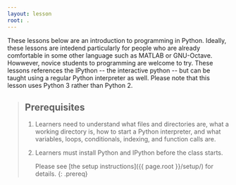 ```yaml
---
layout: lesson
root: .
---
```


These lessons below are an introduction to programming in Python. 
Ideally, these lessons are intedend particularly for people who are already comfortable in some other language
such as MATLAB or GNU-Octave. Howwever, novice students to programming are welcome to try.
These lessons references the IPython -- the interactive  python --
but can be taught using a regular Python interpreter as well.
Please note that this lesson uses Python 3 rather than Python 2.

> ## Prerequisites
>
> 1.  Learners need to understand what files and directories are,
>     what a working directory is,
>     how to start a Python interpreter,
>     and what variables, loops, conditionals, indexing, and function calls are.
>
> 2. Learners must install Python and IPython before the class starts.
>
>    Please see [the setup instructions]({{ page.root }}/setup/)
>    for details.
{: .prereq}

